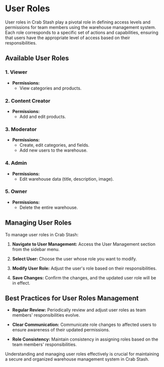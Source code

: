 # User Roles

User roles in Crab Stash play a pivotal role in defining access levels and permissions for team members using the warehouse management system. Each role corresponds to a specific set of actions and capabilities, ensuring that users have the appropriate level of access based on their responsibilities.

## Available User Roles

### 1. Viewer

- **Permissions:**
  - View categories and products.

### 2. Content Creator

- **Permissions:**
  - Add and edit products.

### 3. Moderator

- **Permissions:**
  - Create, edit categories, and fields.
  - Add new users to the warehouse.

### 4. Admin

- **Permissions:**
  - Edit warehouse data (title, description, image).

### 5. Owner

- **Permissions:**
  - Delete the entire warehouse.

## Managing User Roles

To manage user roles in Crab Stash:

1. **Navigate to User Management:**
   Access the User Management section from the sidebar menu.

2. **Select User:**
   Choose the user whose role you want to modify.

3. **Modify User Role:**
   Adjust the user's role based on their responsibilities.

4. **Save Changes:**
   Confirm the changes, and the updated user role will be in effect.

## Best Practices for User Roles Management

- **Regular Review:**
  Periodically review and adjust user roles as team members' responsibilities evolve.

- **Clear Communication:**
  Communicate role changes to affected users to ensure awareness of their updated permissions.

- **Role Consistency:**
  Maintain consistency in assigning roles based on the team members' responsibilities.

Understanding and managing user roles effectively is crucial for maintaining a secure and organized warehouse management system in Crab Stash.
